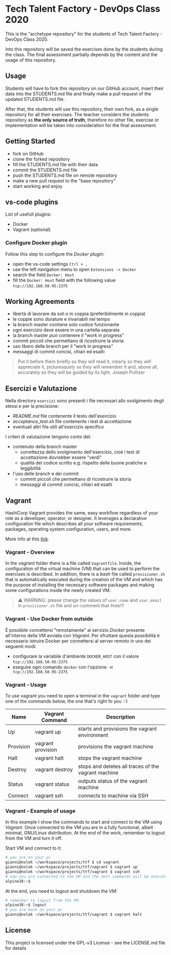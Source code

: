 # Tech Talent Factory - DevOps Class 2020

This is the "archetype repository" for the students of Tech Talent Factory - DevOps Class 2020.

Into this repository will be saved the exercises done by the students during the class. The final assessment partially depends by the content and the usage of this repository.

## Usage

Students will have to fork this repository on our GitHub account, insert their data into the STUDENTS.md file and finally make a pull request of the updated STUDENTS.md file.

After that, the students will use this repository, their own fork, as a single repository for all their exercises. The teacher considers the students repository as **the only source of truth**, therefore no other file, exercise or implementation will be taken into consideration for the final assessment.

## Getting Started

- fork on GitHub
- clone the forked repository
- fill the STUDENTS.md file with their data
- commit the STUDENTS.md file
- push the STUDENTS.md file on remote repository
- make a new pull request to the "base repository"
- start working and enjoy

## vs-code plugins

List of usefull plugins:
- Docker
- Vagrant (optional)

### Configure Docker plugin

Follow this step to configure the _Docker plugin_:
- open the vs-code settings ```Ctrl + ,```
- use the left navigation menu to open ```Extensions -> Docker```
- search the field ```Docker: Host```
- fill the ```Docker: Host``` field with the following value ```tcp://192.168.50.95:2375```

## Working Agreements

- libertà di lavorare da soli o in coppia (preferibilmente in coppia)
- le coppie sono durature e invariabili nel tempo
- la branch master contiene solo codice funzionante
- ogni esercizio deve essere in una cartella separata
- la branch master _può_ contenere il "work in progress"
- commit piccoli che permettano di ricostruire la storia
- uso libero delle branch per il "work in progress"
- messaggi di commit concisi, chiari ed esatti

> Put it before them briefly so they will read it, clearly so they will appreciate it, picturesquely so they will remember it and, above all, accurately so they will be guided by its light. Joseph Pulitzer

## Esercizi e Valutazione

Nella directory ```esercizi``` sono presenti i file necessari allo svolgimento degli stessi e per la precisione:
- _README.md_ file contenente il testo dell'esercizio
- _acceptance_test.sh_ file contenente i test di accettazione
- eventuali altri file utili all'esercizio specifico

I criteri di valutazione tengono conto del:
- contenuto della branch master
  - correttezza dello svolgimento dell'esercizio, cioè i test di accettazione dovrebber essere "verdi"
  - qualità del codice scritto e.g. rispetto delle buone pratiche e leggibilità
- l'uso delle branch e dei commit
  - commit piccoli che permettano di ricostruire la storia
  - messaggi di commit concisi, chiari ed esatti

## Vagrant
HashiCorp Vagrant provides the same, easy workflow regardless of your role as a developer, operator, or designer. It leverages a declarative configuration file which describes all your software requirements, packages, operating system configuration, users, and more.

More info at this [link](https://www.vagrantup.com/intro/index.html).

### Vagrant - Overview
In the _vagrant_ folder there is a file called ```Vagrantfile```. Inside, the configuration of the virtual machine (VM) that can be used to perform the exercises is described. In addition, there is a _bash_ file called ```provisioner.sh``` that is automatically executed during the creation of the VM and which has the purpose of installing the necessary software packages and making some configurations inside the newly created VM.

> :warning: WARNING: please change the values of ```user.name``` and ```user.email``` in ```provisioner.sh``` file and un-comment that lines!!!

### Vagrant - Use Docker from outside
È possibile connettersi "remotamente" al servizio _Docker_ presente all'interno della VM avviata con _Vagrant_. Per sfruttare questa possibilità è necessario istruire Docker per connettersi al server remoto in uno dei seguenti modi:
- configurare la variabile d'ambiente ```DOCKER_HOST``` con il valore ```tcp://192.168.50.95:2375```
- eseguire ogni comando ```docker``` con l'opzione ```-H tcp://192.168.50.95:2375```

### Vagrant - Usage
To use vagrant you need to open a terminal in the ```vagrant``` folder and type one of the commands below, the one that's right fo you :-)

| Name | Vagrant Command | Description |
| ---- | --------------- | ----------- |
| Up | vagrant up | starts and provisions the vagrant environment |
| Provision | vagrant provision | provisions the vagrant machine |
| Halt | vagrant halt | stops the vagrant machine |
| Destroy | vagrant destroy | stops and deletes all traces of the vagrant machine |
| Status | vagrant status | outputs status of the vagrant machine |
| Connect | vagrant ssh | connects to machine via SSH |

### Vagrant - Example of usage
In this example I show the commands to start and connect to the VM using _Vagrant_. Once connected to the VM you are in a fully functional, albeit minimal, GNU/Linux distribution. At the end of the work, remember to logout from the VM and turn it off.

Start VM and connect to it:
```bash
# you are on your pc
gianni@nolok ~/workspace/projects/ttf $ cd vagrant
gianni@nolok ~/workspace/projects/ttf/vagrant $ vagrant up
gianni@nolok ~/workspace/projects/ttf/vagrant $ vagrant ssh
# now you are connected to the VM and the next commands will be execute inside VM
alpine38:~$ 
```

At the end, you need to logout and shutdown the VM:
```bash
# remenber to logout from the VM
alpine38:~$ logout
# you are back on your pc
gianni@nolok ~/workspace/projects/ttf/vagrant $ vagrant halt
```

## License
This project is licensed under the GPL-v3 License - see the LICENSE.md file for details
